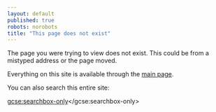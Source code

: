 ```yaml
---
layout: default
published: true
robots: norobots
title: "This page does not exist"
---
```


The page you were trying to view does not exist.  This could be from a
mistyped address or the page moved.

Everything on this site is available through the [main page](/).

You can also search this entire site:

<style>
.gsc-control-cse {
    background: inherit;
    border: 0;
    font-size: inherit;
}
</style>

<script>
(function() {
var cx = '014790379784634326600:tfauztsebvo';
var gcse = document.createElement('script');
gcse.type = 'text/javascript';
gcse.async = true;
gcse.src = (document.location.protocol == 'https:' ? 'https:' : 'http:') + '//www.google.com/cse/cse.js?cx=' + cx;
var s = document.getElementsByTagName('script')[0];
s.parentNode.insertBefore(gcse, s);
})();
</script>
<gcse:searchbox-only></gcse:searchbox-only>
